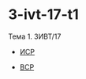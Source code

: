 # 3-ivt-17-t1
Тема 1. 3ИВТ/17

* <a href="https://github.com/ctel-prj-mng/3-ivt-17-t1-Serega89Kh/blob/master/ISR.md">ИСР</a>

* <a href="https://repl.it/@Serega89Kh/Template-for-assignment-1">ВСР</a>
